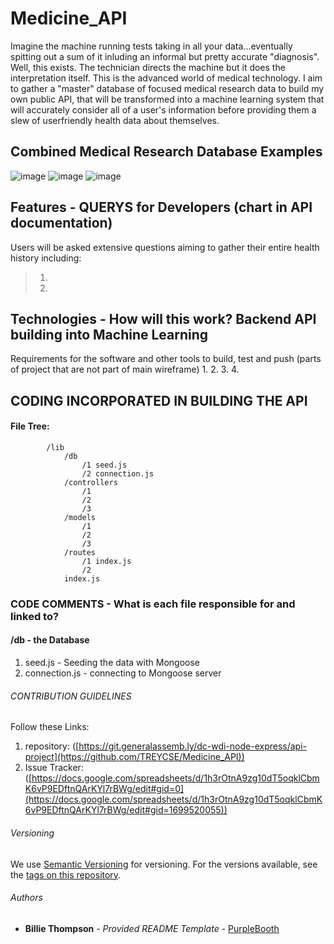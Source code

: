 # Medicine_API

Imagine the machine running tests taking in all your data...eventually spitting out a sum of it inluding an informal but pretty accurate "diagnosis". Well, this exists. The technician directs the machine but it does the interpretation itself. This is the advanced world of medical technology. I aim to gather a "master" database of focused medical research data to build my own public API, that will be transformed into a machine learning system that will accurately consider all of a user's information before providing them a slew of userfriendly health data about themselves.

## Combined Medical Research Database Examples
  ![image](https://i.imgur.com/dtAqhts.jpg)
  ![image](https://)
  ![image](https://)

## Features - QUERYS for Developers (chart in API documentation)
Users will be asked extensive questions aiming to gather their entire health history including:
>1. 
>2. 

## Technologies - How will this work? Backend API building into Machine Learning
>
>
>
>


Requirements for the software and other tools to build, test and push (parts of project that are not part of main wireframe)
1. 
2. 
3. 
4. 

## CODING INCORPORATED IN BUILDING THE API 
#### File Tree:

            /lib
                /db
                    /1 seed.js
                    /2 connection.js
                /controllers
                    /1
                    /2
                    /3
                /models
                    /1
                    /2
                    /3
                /routes
                    /1 index.js
                    /2
                index.js


### CODE COMMENTS - What is each file responsible for and linked to?
#### /db - the Database
1) seed.js - Seeding the data with Mongoose
2) connection.js - connecting to Mongoose server


###### CONTRIBUTION GUIDELINES
Follow these Links:
1) repository: ([https://git.generalassemb.ly/dc-wdi-node-express/api-project](https://github.com/TREYCSE/Medicine_API))
2) Issue Tracker: ([https://docs.google.com/spreadsheets/d/1h3rOtnA9zg10dT5oqklCbmK6vP9EDftnQArKYl7rBWg/edit#gid=0](https://docs.google.com/spreadsheets/d/1h3rOtnA9zg10dT5oqklCbmK6vP9EDftnQArKYl7rBWg/edit#gid=1699520055))

###### Versioning
We use [Semantic Versioning](http://semver.org/) for versioning. For the versions available, see the [tags on this repository](https://github.com/PurpleBooth/a-good-readme-template/tags).

###### Authors
  - **Billie Thompson** - *Provided README Template* - [PurpleBooth](https://github.com/PurpleBooth)